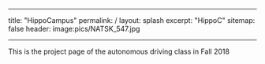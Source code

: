 
---
title: "HippoCampus"
permalink: /
layout: splash
excerpt: "HippoC"
sitemap: false
header:
 image:pics/NATSK_547.jpg
 
 ---

This is the project page of the autonomous driving class in Fall 2018
